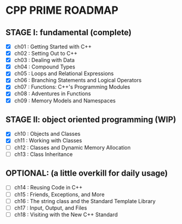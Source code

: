 # CPP PRIME ROADMAP

## STAGE I: fundamental (complete)

- [x] ch01 : Getting Started with C++
- [x] ch02 : Setting Out to C++
- [x] ch03 : Dealing with Data
- [x] ch04 : Compound Types
- [x] ch05 : Loops and Relational Expressions
- [x] ch06 : Branching Statements and Logical Operators
- [x] ch07 : Functions: C++'s Programming Modules
- [x] ch08 : Adventures in Functions
- [x] ch09 : Memory Models and Namespaces

## STAGE II: object oriented programming (WIP)

- [x] ch10 : Objects and Classes
- [x] ch11 : Working with Classes
- [ ] ch12 : Classes and Dynamic Memory Allocation
- [ ] ch13 : Class Inheritance

## OPTIONAL: (a little overkill for daily usage)

- [ ] ch14 : Reusing Code in C++
- [ ] ch15 : Friends, Exceptions, and More
- [ ] ch16 : The string class and the Standard Template Library
- [ ] ch17 : Input, Output, and Files
- [ ] ch18 : Visiting with the New C++ Standard
